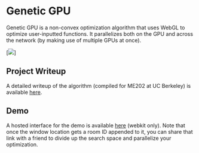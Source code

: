 # Genetic GPU

Genetic GPU is a non-convex optimization algorithm that uses WebGL to optimize user-inputted functions. It parallelizes both on the GPU and across the network (by making use of multiple GPUs at once).

[<img src="http://petercottle.com/gpu1.PNG">]

## Project Writeup

A detailed writeup of the algorithm (compiled for ME202 at UC Berkeley) is available [here](http://petercottle.com/GGPUwriteup.pdf).

## Demo

A hosted interface for the demo is available [here](http://petercottle.com/GeneticGPU/index.html) (webkit only). Note that once the window location gets a room ID appended to it, you can share that link with a friend to divide up the search space and parallelize your optimization.


